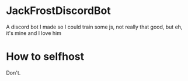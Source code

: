 # JackFrostDiscordBot
A discord bot I made so I could train some js, not really that good, but eh, it's mine and I love him


# How to selfhost
Don't.



